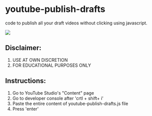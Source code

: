 # youtube-publish-drafts
code to publish all your draft videos without clicking using javascript.

<p align="left">
  <img src="youtube-publisher-demo.gif" />
</p>

## Disclaimer:
1. USE AT OWN DISCRETION
2. FOR EDUCATIONAL PURPOSES ONLY

## Instructions:
1. Go to YouTube Studio's "Content"  page
2. Go to developer console after 'crtl + shift+ i'
3. Paste the entire content of youtube-publish-drafts.js file
4. Press 'enter'
